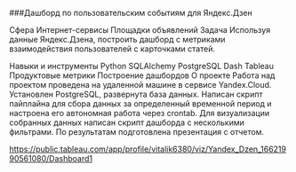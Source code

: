 ###Дашборд по пользовательским событиям для Яндекс.Дзен

Сфера
Интернет-сервисы
Площадки объявлений
Задача
Используя данные Яндекс.Дзена, построить дашборд с метриками взаимодействия пользователей с карточками статей.

Навыки и инструменты
Python
SQLAlchemy
PostgreSQL
Dash
Tableau
Продуктовые метрики
Построение дашбордов
О проекте
Работа над проектом проведена на удаленной машине в сервисе Yandex.Cloud. Установлен PostgreSQL, развернута база данных. Написан скрипт пайплайна для сбора данных за определенный временной период и настроена его автономная работа через crontab. Для визуализации собранных данных написан скрипт дашборда с несколькими фильтрами. По результатам подготовлена презентация с отчетом.



https://public.tableau.com/app/profile/vitalik6380/viz/Yandex_Dzen_16621990561080/Dashboard1
